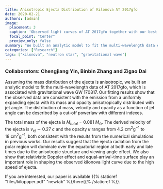 ```yaml
---
title: Anisotropic Ejecta Distribution of Kilonova AT 2017gfo
date: 2020-02-21
authors: [admin]
image:
  placement: 3
  caption: 'Observed light curves of AT 2017gfo together with our best fit results.'
  focal_point: "Center"
  preview_only: false
summary: "We built an analytic model to fit the multi-wavelength data of AT 2017gfo."
categories: ["Research"]
tags: ["kilonova", "neutron star", "gravitational wave"]
---
```


### Collaborators: Chengjiang Yin, Binbin Zhang and Zigao Dai

Assuming the mass distribution of the ejecta is anisotropic, we built an analytic model to fit the multi-wavelength data of AT 2017gfo, which is associated with gravitational wave GW 170817. Our fitting results show that the observed data are consistent with the emission from a uniformly expanding ejecta with its mass and opacity anisotropically distributed with jet angle. The distribution of mass, velocity and opacity as a function of jet angle can be described by a cut-off powerlaw with different indexes.

The total mass of the ejecta is $M_{total} = 0.081~M_{\odot}$. The derived velocity of the ejecta is $v_{ej} \sim 0.27~c$ and the opacity $\kappa$ ranges from $4.2~\mathrm{cm^2 g^{−1}}$ to $18~\mathrm{cm^2 g^{−1}}$, both consistent with the results from the numerical simulations in previous works. Our results suggest that the ejecta radiation from the polar region will dominate over the equatorial region at both early and late times due to the anisotropic structure and viewing angle effect. We also show that relativistic Doppler effect and equal-arrival-time surface play an important role in shaping the observed kilonova light curve due to the high speed of ejecta.

If you are interested, our paper is available {{% staticref "files/kilopaper.pdf" "newtab" %}}here{{% /staticref %}}.